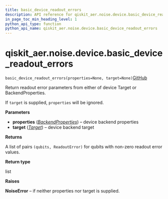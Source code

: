 ```yaml
---
title: basic_device_readout_errors
description: API reference for qiskit_aer.noise.device.basic_device_readout_errors
in_page_toc_min_heading_level: 1
python_api_type: function
python_api_name: qiskit_aer.noise.device.basic_device_readout_errors
---
```


# qiskit\_aer.noise.device.basic\_device\_readout\_errors

<span id="qiskit_aer.noise.device.basic_device_readout_errors" />

`basic_device_readout_errors(properties=None, target=None)`[GitHub](https://github.com/qiskit/qiskit/tree/stable/0.42/qiskit_aer/noise/device/models.py "view source code")

Return readout error parameters from either of device Target or BackendProperties.

If `target` is supplied, `properties` will be ignored.

**Parameters**

*   **properties** ([*BackendProperties*](qiskit.providers.models.BackendProperties "qiskit.providers.models.BackendProperties")) – device backend properties
*   **target** ([*Target*](qiskit.transpiler.Target "qiskit.transpiler.Target")) – device backend target

**Returns**

A list of pairs `(qubits, ReadoutError)` for qubits with non-zero readout error values.

**Return type**

list

**Raises**

**NoiseError** – if neither properties nor target is supplied.

